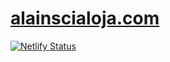 # [alainscialoja.com](http://alainscialoja.com)

[![Netlify Status](https://api.netlify.com/api/v1/badges/3408aec2-ec7e-4fcb-bd0f-a060a40c0cf0/deploy-status)](https://app.netlify.com/sites/priceless-lichterman-a44b5a/deploys)
